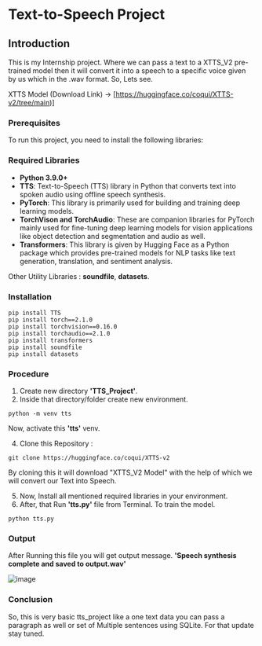 # Text-to-Speech Project

## Introduction

This is my Internship project. Where we can pass a text to a XTTS_V2 pre-trained model then it will convert it into a speech to a specific voice given by us which in the .wav format.
So, Lets see.

XTTS Model (Download Link) -> [https://huggingface.co/coqui/XTTS-v2/tree/main)]

### Prerequisites
To run this project, you need to install the following libraries:
### Required Libraries

- **Python 3.9.0+**
- **TTS**: Text-to-Speech (TTS) library in Python that converts text into spoken audio using offline speech synthesis.
- **PyTorch**: This library is primarily used for building and training deep learning models.
- **TorchVison and TorchAudio**: These are companion libraries for PyTorch mainly used for fine-tuning deep learning models for vision applications like object detection and segmentation and audio as well.
- **Transformers**: This library is given by Hugging Face as a Python package which provides pre-trained models for NLP tasks like text generation, translation, and sentiment analysis.


Other Utility Libraries : **soundfile**, **datasets**.

### Installation

   ```
   pip install TTS
   pip install torch==2.1.0
   pip install torchvision==0.16.0
   pip install torchaudio==2.1.0
   pip install transformers
   pip install soundfile
   pip install datasets
   ```

### Procedure

1.   Create new directory **'TTS_Project'**.
2.   Inside that directory/folder create new environment.
   
   ```
   python -m venv tts
   ```

  Now, activate this **'tts'** venv.
  
4.   Clone this Repository :

   ```
   git clone https://huggingface.co/coqui/XTTS-v2
   ```
   By cloning this it will download "XTTS_V2 Model" with the help of which we will convert our Text into Speech.

5.   Now, Install all mentioned required libraries in your environment.
6.   After, that Run **'tts.py'** file from Terminal. To train the model.
   ```
   python tts.py
   ```

### Output

After Running this file you will get output message.
     **'Speech synthesis complete and saved to output.wav'**

![image](https://github.com/user-attachments/assets/b1efcc67-a8a3-4444-8952-5f8235a8737e)

### Conclusion

So, this is very basic tts_project like a one text data you can pass a paragraph as well or set of Multiple sentences using SQLite.
For that update stay tuned.





